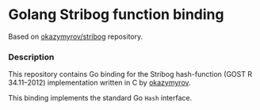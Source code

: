 # Golang Stribog function binding

Based on [okazymyrov/stribog](https://github.com/okazymyrov/stribog/tree/master) repository.

### Description

This repository contains Go binding for the Stribog hash-function (GOST R 34.11–2012) implementation written in C by [okazymyrov](https://github.com/okazymyrov).

This binding implements the standard Go ```Hash``` interface.